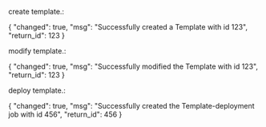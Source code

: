 ﻿create template.:

{
    "changed": true,
    "msg": "Successfully created a Template with id 123",
    "return_id": 123
}


modify template.:

{
    "changed": true,
    "msg": "Successfully modified the Template with id 123",
    "return_id": 123
}


deploy template.:

{
    "changed": true,
    "msg": "Successfully created the Template-deployment job with id 456",
    "return_id": 456
}
